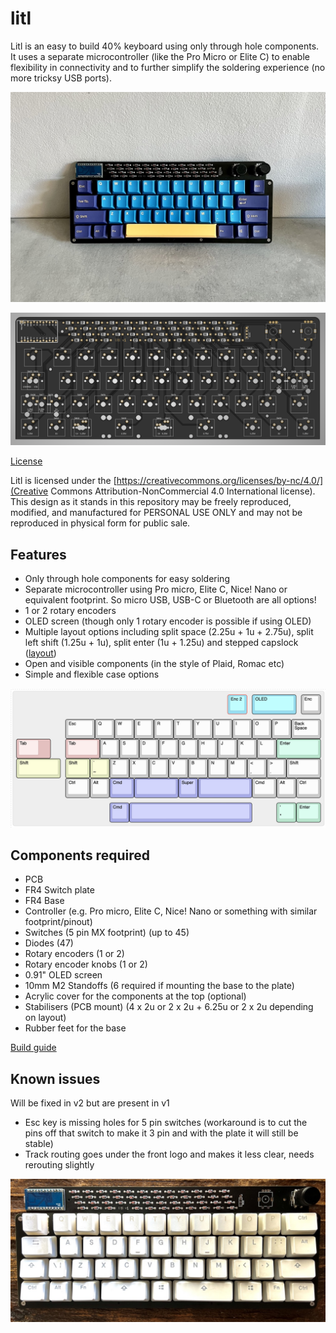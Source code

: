 # litl
Litl is an easy to build 40% keyboard using only through hole components. It uses a separate microcontroller (like the Pro Micro or Elite C) to enable flexibility in connectivity and to further simplify the soldering experience (no more tricksy USB ports).

![litl](img/litl_3.jpeg "litl")

![litl pcb](img/pcb.png "litl pcb")

[License](LICENSE)

Litl is licensed under the [https://creativecommons.org/licenses/by-nc/4.0/](Creative Commons Attribution-NonCommercial 4.0 International license). This design as it stands in this repository may be freely reproduced, modified, and manufactured for PERSONAL USE ONLY and may not be reproduced in physical form for public sale. 

## Features
* Only through hole components for easy soldering
* Separate microcontroller using Pro micro, Elite C, Nice! Nano or equivalent footprint. So micro USB, USB-C or Bluetooth are all options!
* 1 or 2 rotary encoders
* OLED screen (though only 1 rotary encoder is possible if using OLED)
* Multiple layout options including split space (2.25u + 1u + 2.75u), split left shift (1.25u + 1u), split enter (1u + 1.25u) and stepped capslock ([layout](http://www.keyboard-layout-editor.com/##@_name=litl&author=mohoyt;&@_x:10.75&c=#82e0f5;&=Enc%202&_x:0.25&w:2.25;&=OLED&_x:0.25&c=#cccccc;&=Enc;&@_y:0.25&x:2.5&w:1.5;&=Esc&=Q&=W&=E&=R&=T&=Y&=U&=I&=O&=P&_w:1.5;&=Back%3Cbr%3ESpace;&@_c=#ebbebe&w:1.25&w2:1.75&l:true;&=Tab&_x:1.25&w:1.75;&=Tab&_c=#cccccc;&=A&=S&=D&=F&=G&=H&=J&=K&=L&_c=#aee6cb&w:2.25;&=Enter;&@_c=#dfe6ba&w:2.25;&=Shift&_x:0.25&w:1.25;&=Shift&=%60%0A~&_c=#cccccc;&=Z&=X&=C&=V&=B&=N&=M&=%3C%0A,&=%3E%0A.&_w:1.75;&=Shift;&@_x:2.5&w:1.25;&=Ctrl&=Alt&_c=#a8abed&w:1.25;&=Cmd&_a:7&w:2.25;&=&_a:4;&=Super&_a:7&w:2.75;&=&_c=#cccccc&a:4&w:1.25;&=Cmd&=Alt&_w:1.25;&=Ctrl;&@_y:0.25&x:4.75&c=#a8abed;&=Cmd&_a:7&w:6.25;&=&_x:1.25&c=#aee6cb&a:4;&='%0A%22&_w:1.25;&=Enter"))
* Open and visible components (in the style of Plaid, Romac etc)
* Simple and flexible case options 

![litl layout](img/layout.png "litl layout")


## Components required 
* PCB
* FR4 Switch plate
* FR4 Base 
* Controller (e.g. Pro micro, Elite C, Nice! Nano or something with similar footprint/pinout)
* Switches (5 pin MX footprint) (up to 45)
* Diodes (47)
* Rotary encoders (1 or 2)
* Rotary encoder knobs (1 or 2)
* 0.91" OLED screen 
* 10mm M2 Standoffs (6 required if mounting the base to the plate)
* Acrylic cover for the components at the top (optional)
* Stabilisers (PCB mount) (4 x 2u or 2 x 2u + 6.25u or 2 x 2u depending on layout)
* Rubber feet for the base

[Build guide](build_guide.md)

## Known issues 
Will be fixed in v2 but are present in v1
* Esc key is missing holes for 5 pin switches (workaround is to cut the pins off that switch to make it 3 pin and with the plate it will still be stable)
* Track routing goes under the front logo and makes it less clear, needs rerouting slightly

![litl](img/litl2.jpeg "litl")